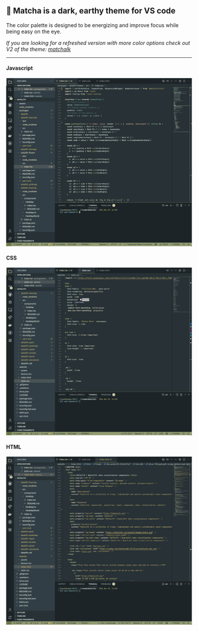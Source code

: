 ## 🍃 Matcha is a dark, earthy theme for VS code

The color palette is designed to be energizing and improve focus while being easy on the eye.

_If you are looking for a refreshed version with more color options check out V2 of the theme: [matchalk](https://github.com/lucafalasco/matchalk)_

---

#### Javascript

![theme-js](https://raw.githubusercontent.com/lucafalasco/matcha/master/assets/theme-js.png)

#### CSS

![theme-css](https://raw.githubusercontent.com/lucafalasco/matcha/master/assets/theme-css.png)

#### HTML

![theme-html](https://raw.githubusercontent.com/lucafalasco/matcha/master/assets/theme-html.png)
